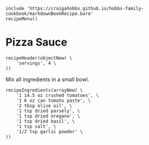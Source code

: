 ~~~ markdown-script
include 'https://craigahobbs.github.io/hobbs-family-cookbook/markdownBookRecipe.bare'
recipeMenu()
~~~

# Pizza Sauce

~~~ markdown-script
recipeHeader(objectNew( \
    'servings', 4 \
))
~~~

Mix all ingredients in a small bowl.

~~~ markdown-script
recipeIngredients(arrayNew( \
    '1 14.5 oz crushed tomatoes', \
    '1 6 oz can tomato paste', \
    '2 tbsp olive oil', \
    '1 tsp dried parsely', \
    '1 tsp dried oregano', \
    '1 tsp dried basil', \
    '1 tsp salt', \
    '1/2 tsp garlic powder' \
))
~~~
